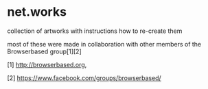 # net.works
collection of artworks with instructions how to re-create them

most of these were made in collaboration with other members of the Browserbased group[1][2] 



[1] http://browserbased.org, 

[2] https://www.facebook.com/groups/browserbased/

